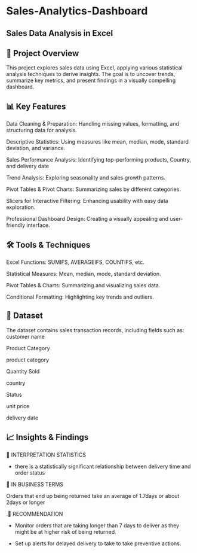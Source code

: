 # Sales-Analytics-Dashboard

## Sales Data Analysis in Excel

## 📌 Project Overview

This project explores sales data using Excel, applying various statistical analysis techniques to derive insights. The goal is to uncover trends, summarize key metrics, and present findings in a visually compelling dashboard.

## 📊 Key Features

Data Cleaning & Preparation: Handling missing values, formatting, and structuring data for analysis.

Descriptive Statistics: Using measures like mean, median, mode, standard deviation, and variance.

Sales Performance Analysis: Identifying top-performing products, Country, and delivery date 

Trend Analysis: Exploring seasonality and sales growth patterns.

Pivot Tables & Pivot Charts: Summarizing sales by different categories.

Slicers for Interactive Filtering: Enhancing usability with easy data exploration.

Professional Dashboard Design: Creating a visually appealing and user-friendly interface.


## 🛠 Tools & Techniques

Excel Functions: SUMIFS, AVERAGEIFS, COUNTIFS, etc.

Statistical Measures: Mean, median, mode, standard deviation.

Pivot Tables & Charts: Summarizing and visualizing sales data.

Conditional Formatting: Highlighting key trends and outliers.


## 📁 Dataset

The dataset contains sales transaction records, including fields such as:
customer name

Product Category

product category 

Quantity Sold

country 

Status

unit price 

delivery date 


## 📈 Insights & Findings

🥊 INTERPRETATION STATISTICS 

 - there is a statistically significant relationship between delivery time and order status 

🥊 IN BUSINESS TERMS 

 Orders that end up being returned take an average of 1.7days or about 2days or longer 

.🧏 RECOMMENDATION

 - Monitor orders that are taking longer than 7 days to deliver as they might be at higher risk of being returned.

 - Set up alerts for delayed delivery to take to take preventive actions.
